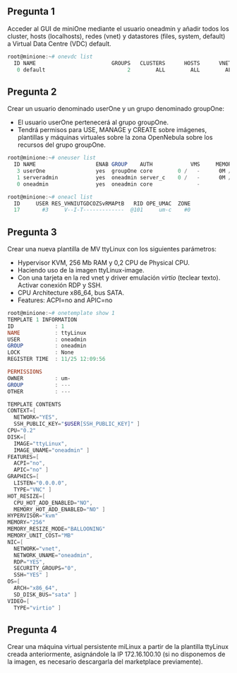 ## Pregunta 1

Acceder al GUI de miniOne mediante el usuario oneadmin y añadir todos los cluster, hosts (localhosts), redes (vnet) y datastores (files, system, default) a Virtual Data Centre (VDC) default.

```powershell
root@minione:~# onevdc list
  ID NAME                        GROUPS   CLUSTERS      HOSTS      VNETS DATASTORES
   0 default                          2        ALL        ALL        ALL        ALL
```



## Pregunta 2

Crear un usuario denominado userOne y un grupo denominado groupOne:

- El usuario userOne pertenecerá al grupo groupOne.
- Tendrá permisos para USE, MANAGE y CREATE sobre imágenes, plantillas y máquinas virtuales sobre la zona OpenNebula sobre los recursos del grupo groupOne.



```powershell
root@minione:~# oneuser list
  ID NAME                   ENAB GROUP    AUTH            VMS     MEMORY        CPU
   3 userOne                yes  groupOne core        0 /   -      0M /   0.0 /   -
   1 serveradmin            yes  oneadmin server_c    0 /   -      0M /   0.0 /   -
   0 oneadmin               yes  oneadmin core              -          -          -

root@minione:~# oneacl list
  ID     USER RES_VHNIUTGDCOZSvRMAPtB   RID OPE_UMAC  ZONE
  17       #3     V--I-T-------------  @101     um-c    #0
```



## Pregunta 3

Crear una nueva plantilla de MV ttyLinux con los siguientes parámetros:

- Hypervisor KVM, 256 Mb RAM y 0,2 CPU de Physical CPU.
- Haciendo uso de la imagen ttyLinux-image.
- Con una tarjeta en la red vnet y driver emulación *virtio* (teclear texto). Activar conexión RDP y SSH.
- CPU Architecture x86_64, bus SATA.
- Features: ACPI=no and APIC=no

```powershell
root@minione:~# onetemplate show 1
TEMPLATE 1 INFORMATION
ID             : 1
NAME           : ttyLinux
USER           : oneadmin
GROUP          : oneadmin
LOCK           : None
REGISTER TIME  : 11/25 12:09:56

PERMISSIONS
OWNER          : um-
GROUP          : ---
OTHER          : ---

TEMPLATE CONTENTS
CONTEXT=[
  NETWORK="YES",
  SSH_PUBLIC_KEY="$USER[SSH_PUBLIC_KEY]" ]
CPU="0.2"
DISK=[
  IMAGE="ttyLinux",
  IMAGE_UNAME="oneadmin" ]
FEATURES=[
  ACPI="no",
  APIC="no" ]
GRAPHICS=[
  LISTEN="0.0.0.0",
  TYPE="VNC" ]
HOT_RESIZE=[
  CPU_HOT_ADD_ENABLED="NO",
  MEMORY_HOT_ADD_ENABLED="NO" ]
HYPERVISOR="kvm"
MEMORY="256"
MEMORY_RESIZE_MODE="BALLOONING"
MEMORY_UNIT_COST="MB"
NIC=[
  NETWORK="vnet",
  NETWORK_UNAME="oneadmin",
  RDP="YES",
  SECURITY_GROUPS="0",
  SSH="YES" ]
OS=[
  ARCH="x86_64",
  SD_DISK_BUS="sata" ]
VIDEO=[
  TYPE="virtio" ]
```



## Pregunta 4

Crear una máquina virtual persistente miLinux a partir de la plantilla ttyLinux creada anteriormente, asignándole la IP 172.16.100.10 (si no disponemos de la imagen, es necesario descargarla del marketplace previamente).



